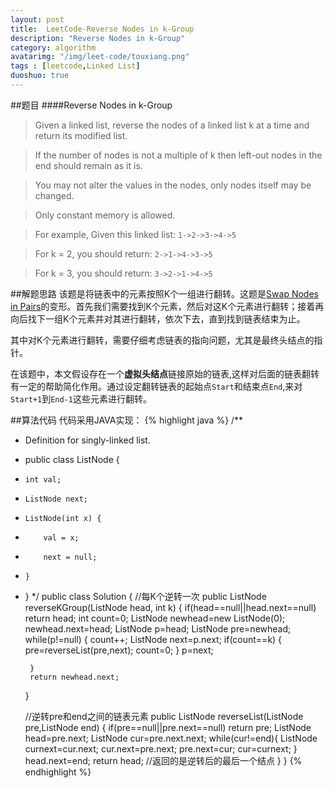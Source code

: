 ```yaml
---
layout: post
title:  LeetCode-Reverse Nodes in k-Group
description: "Reverse Nodes in k-Group"
category: algorithm
avatarimg: "/img/leet-code/touxiang.png"
tags : [leetcode,Linked List]
duoshuo: true
---
```

##题目
####Reverse Nodes in k-Group
>Given a linked list, reverse the nodes of a linked list k at a time and return its modified list.

>If the number of nodes is not a multiple of k then left-out nodes in the end should remain as it is.

>You may not alter the values in the nodes, only nodes itself may be changed.

>Only constant memory is allowed.

>For example,
>Given this linked list: `1->2->3->4->5`

>For k = 2, you should return: `2->1->4->3->5`

>For k = 3, you should return: `3->2->1->4->5`

<!-- more -->

##解题思路
该题是将链表中的元素按照K个一组进行翻转。这题是[Swap Nodes in Pairs][1]的变形。首先我们需要找到K个元素，然后对这K个元素进行翻转；接着再向后找下一组K个元素并对其进行翻转，依次下去，直到找到链表结束为止。

其中对K个元素进行翻转，需要仔细考虑链表的指向问题，尤其是最终头结点的指针。

在该题中，本文假设存在一个**虚拟头结点**链接原始的链表,这样对后面的链表翻转有一定的帮助简化作用。通过设定翻转链表的起始点`Start`和结束点`End`,来对`Start+1`到`End-1`这些元素进行翻转。

##算法代码
代码采用JAVA实现：
{% highlight java %}
/**
 * Definition for singly-linked list.
 * public class ListNode {
 *     int val;
 *     ListNode next;
 *     ListNode(int x) {
 *         val = x;
 *         next = null;
 *     }
 * }
 */
public class Solution {
	//每K个逆转一次
    public ListNode reverseKGroup(ListNode head, int k) {
    	if(head==null||head.next==null) return head;
    	int count=0;
    	ListNode newhead=new ListNode(0);
    	newhead.next=head;
    	ListNode p=head;
    	ListNode pre=newhead;
    	while(p!=null)
    	{
    		count++;
    		ListNode next=p.next;
    		if(count==k)
    		{
    			pre=reverseList(pre,next);
    			count=0;
    		}
    		p=next;
    			
    	}
    	return newhead.next;

    }

    //逆转pre和end之间的链表元素
    public ListNode reverseList(ListNode pre,ListNode end)
    {
    	if(pre==null||pre.next==null) return pre;
    	ListNode head=pre.next;
    	ListNode cur=pre.next.next;
    	while(cur!=end){
    		ListNode curnext=cur.next;
    		cur.next=pre.next;
    		pre.next=cur;
    		cur=curnext;
    	}
    	head.next=end;
    	return head;  //返回的是逆转后的最后一个结点
    }
}
{% endhighlight %}

[1]:http://pisxw.com/algorithm/Swap-Nodes-in-Pairs.html
